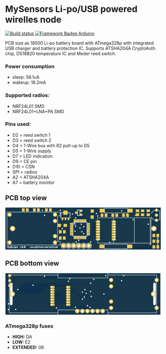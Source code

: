# MySensors Li-po/USB powered wirelles node
[![Build status](https://github.com/pilotak/MySLipo/workflows/build/badge.svg)](https://github.com/pilotak/MySLipo/actions)
[![Framework Badge Arduino](https://img.shields.io/badge/framework-arduino-00979C.svg)](https://arduino.cc)

PCB size as 18500 Li-po battery board with ATmega328p with integrated USB charger and battery protection IC. Supports ATSHA204A CryptoAuth chip, DS18B20 temperature IC and Meder reed switch.

### Power consumption
* sleep: 58.1uA
* wakeup: 18.2mA

### Supported radios:
* NRF24L01 SMD
* NRF24L01+LNA+PA SMD

### Pins used:
* D2 = reed switch 1
* D3 = reed switch 2
* D4 = 1-Wire bus with R2 pull-up to D5
* D5 = 1-Wire supply
* D7 = LED indication
* D9 = CE pin
* D10 = CSN
* SPI = radios
* A2 = ATSHA204A
* A7 = battery monitor

## PCB top view
![PCB top view](./images/MySLipo_v2.0_Top.png)
## PCB bottom view
![PCB bottom view](./images/MySLipo_v2.0_Bottom.png)

### ATmega328p fuses
- **HIGH:** DA
- **LOW:** E2
- **EXTENDED:** 06
